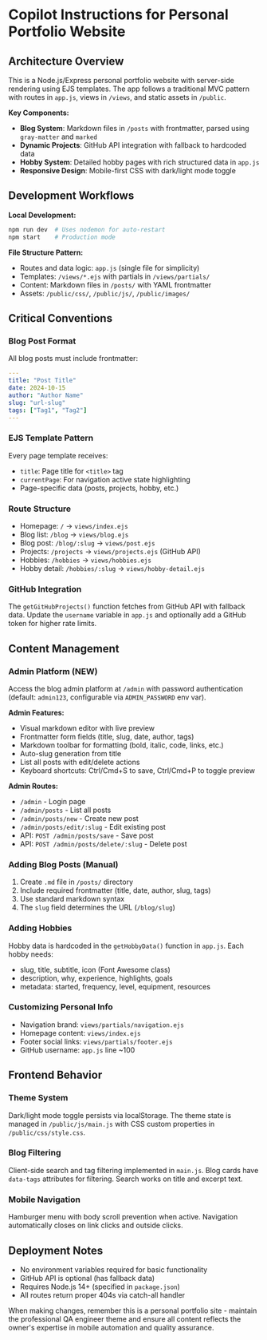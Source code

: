 # Copilot Instructions for Personal Portfolio Website

## Architecture Overview

This is a Node.js/Express personal portfolio website with server-side rendering using EJS templates. The app follows a traditional MVC pattern with routes in `app.js`, views in `/views`, and static assets in `/public`.

**Key Components:**
- **Blog System**: Markdown files in `/posts` with frontmatter, parsed using `gray-matter` and `marked`
- **Dynamic Projects**: GitHub API integration with fallback to hardcoded data
- **Hobby System**: Detailed hobby pages with rich structured data in `app.js`
- **Responsive Design**: Mobile-first CSS with dark/light mode toggle

## Development Workflows

**Local Development:**
```bash
npm run dev  # Uses nodemon for auto-restart
npm start    # Production mode
```

**File Structure Pattern:**
- Routes and data logic: `app.js` (single file for simplicity)
- Templates: `/views/*.ejs` with partials in `/views/partials/`
- Content: Markdown files in `/posts/` with YAML frontmatter
- Assets: `/public/css/`, `/public/js/`, `/public/images/`

## Critical Conventions

### Blog Post Format
All blog posts must include frontmatter:
```yaml
---
title: "Post Title"
date: 2024-10-15
author: "Author Name"
slug: "url-slug"
tags: ["Tag1", "Tag2"]
---
```

### EJS Template Pattern
Every page template receives:
- `title`: Page title for `<title>` tag
- `currentPage`: For navigation active state highlighting
- Page-specific data (posts, projects, hobby, etc.)

### Route Structure
- Homepage: `/` → `views/index.ejs`
- Blog list: `/blog` → `views/blog.ejs`
- Blog post: `/blog/:slug` → `views/post.ejs`
- Projects: `/projects` → `views/projects.ejs` (GitHub API)
- Hobbies: `/hobbies` → `views/hobbies.ejs`
- Hobby detail: `/hobbies/:slug` → `views/hobby-detail.ejs`

### GitHub Integration
The `getGitHubProjects()` function fetches from GitHub API with fallback data. Update the `username` variable in `app.js` and optionally add a GitHub token for higher rate limits.

## Content Management

### Admin Platform (NEW)
Access the blog admin platform at `/admin` with password authentication (default: `admin123`, configurable via `ADMIN_PASSWORD` env var).

**Admin Features:**
- Visual markdown editor with live preview
- Frontmatter form fields (title, slug, date, author, tags)
- Markdown toolbar for formatting (bold, italic, code, links, etc.)
- Auto-slug generation from title
- List all posts with edit/delete actions
- Keyboard shortcuts: Ctrl/Cmd+S to save, Ctrl/Cmd+P to toggle preview

**Admin Routes:**
- `/admin` - Login page
- `/admin/posts` - List all posts
- `/admin/posts/new` - Create new post
- `/admin/posts/edit/:slug` - Edit existing post
- API: `POST /admin/posts/save` - Save post
- API: `POST /admin/posts/delete/:slug` - Delete post

### Adding Blog Posts (Manual)
1. Create `.md` file in `/posts/` directory
2. Include required frontmatter (title, date, author, slug, tags)
3. Use standard markdown syntax
4. The `slug` field determines the URL (`/blog/slug`)

### Adding Hobbies
Hobby data is hardcoded in the `getHobbyData()` function in `app.js`. Each hobby needs:
- slug, title, subtitle, icon (Font Awesome class)
- description, why, experience, highlights, goals
- metadata: started, frequency, level, equipment, resources

### Customizing Personal Info
- Navigation brand: `views/partials/navigation.ejs`
- Homepage content: `views/index.ejs`
- Footer social links: `views/partials/footer.ejs`
- GitHub username: `app.js` line ~100

## Frontend Behavior

### Theme System
Dark/light mode toggle persists via localStorage. The theme state is managed in `/public/js/main.js` with CSS custom properties in `/public/css/style.css`.

### Blog Filtering
Client-side search and tag filtering implemented in `main.js`. Blog cards have `data-tags` attributes for filtering. Search works on title and excerpt text.

### Mobile Navigation
Hamburger menu with body scroll prevention when active. Navigation automatically closes on link clicks and outside clicks.

## Deployment Notes

- No environment variables required for basic functionality
- GitHub API is optional (has fallback data)
- Requires Node.js 14+ (specified in `package.json`)
- All routes return proper 404s via catch-all handler

When making changes, remember this is a personal portfolio site - maintain the professional QA engineer theme and ensure all content reflects the owner's expertise in mobile automation and quality assurance.